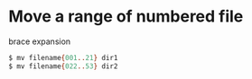 # Move a range of numbered file

brace expansion

```bash
$ mv filename{001..21} dir1
$ mv filename{022..53} dir2
```

